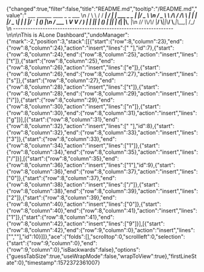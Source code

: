{"changed":true,"filter":false,"title":"README.md","tooltip":"/README.md","value":"         ___        ______     ____ _                 _  ___  \n        / \\ \\      / / ___|   / ___| | ___  _   _  __| |/ _ \\ \n       / _ \\ \\ /\\ / /\\___ \\  | |   | |/ _ \\| | | |/ _` | (_) |\n      / ___ \\ V  V /  ___) | | |___| | (_) | |_| | (_| |\\__, |\n     /_/   \\_\\_/\\_/  |____/   \\____|_|\\___/ \\__,_|\\__,_|  /_/ \n ----------------------------------------------------------------- \n\n\nThis is ALone Dashboard","undoManager":{"mark":-2,"position":3,"stack":[[{"start":{"row":8,"column":23},"end":{"row":8,"column":24},"action":"insert","lines":[" "],"id":7},{"start":{"row":8,"column":24},"end":{"row":8,"column":25},"action":"insert","lines":["t"]},{"start":{"row":8,"column":25},"end":{"row":8,"column":26},"action":"insert","lines":["e"]},{"start":{"row":8,"column":26},"end":{"row":8,"column":27},"action":"insert","lines":["s"]},{"start":{"row":8,"column":27},"end":{"row":8,"column":28},"action":"insert","lines":["t"]},{"start":{"row":8,"column":28},"end":{"row":8,"column":29},"action":"insert","lines":["i"]},{"start":{"row":8,"column":29},"end":{"row":8,"column":30},"action":"insert","lines":["n"]},{"start":{"row":8,"column":30},"end":{"row":8,"column":31},"action":"insert","lines":["g"]}],[{"start":{"row":8,"column":31},"end":{"row":8,"column":32},"action":"insert","lines":[" "],"id":8},{"start":{"row":8,"column":32},"end":{"row":8,"column":33},"action":"insert","lines":["3"]},{"start":{"row":8,"column":33},"end":{"row":8,"column":34},"action":"insert","lines":["1"]},{"start":{"row":8,"column":34},"end":{"row":8,"column":35},"action":"insert","lines":["/"]}],[{"start":{"row":8,"column":35},"end":{"row":8,"column":36},"action":"insert","lines":["1"],"id":9},{"start":{"row":8,"column":36},"end":{"row":8,"column":37},"action":"insert","lines":["0"]},{"start":{"row":8,"column":37},"end":{"row":8,"column":38},"action":"insert","lines":["/"]},{"start":{"row":8,"column":38},"end":{"row":8,"column":39},"action":"insert","lines":["2"]},{"start":{"row":8,"column":39},"end":{"row":8,"column":40},"action":"insert","lines":["0"]},{"start":{"row":8,"column":40},"end":{"row":8,"column":41},"action":"insert","lines":["1"]},{"start":{"row":8,"column":41},"end":{"row":8,"column":42},"action":"insert","lines":["9"]}],[{"start":{"row":8,"column":42},"end":{"row":9,"column":0},"action":"insert","lines":["",""],"id":10}]]},"ace":{"folds":[],"scrolltop":0,"scrollleft":0,"selection":{"start":{"row":9,"column":0},"end":{"row":9,"column":0},"isBackwards":false},"options":{"guessTabSize":true,"useWrapMode":false,"wrapToView":true},"firstLineState":0},"timestamp":1572372361007}